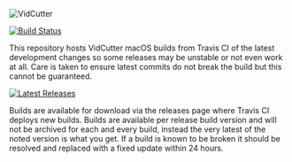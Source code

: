 ![VidCutter](http://vidcutter.ozmartians.com/vidcutter-banner.png)

[![Build Status](https://travis-ci.org/ozmartian/vidcutter-osx.svg?branch=master)](https://travis-ci.org/ozmartian/vidcutter-osx)

This repository hosts VidCutter macOS builds from Travis CI of the latest development changes so some releases may be unstable or not even work at all. Care is taken to ensure latest commits do not break the build but this cannot be guaranteed.

[![Latest Releases](http://tvlinker.ozmartians.com/images/button-latest-release.png)](https://github.com/ozmartian/vidcutter-osx/releases/latest)

Builds are available for download via the releases page where Travis CI deploys new builds. Builds are available per release build version and will not be archived for each and every build, instead the very latest of the noted version is what you get. If a build is known to be broken it should be resolved and replaced with a fixed update within 24 hours.
